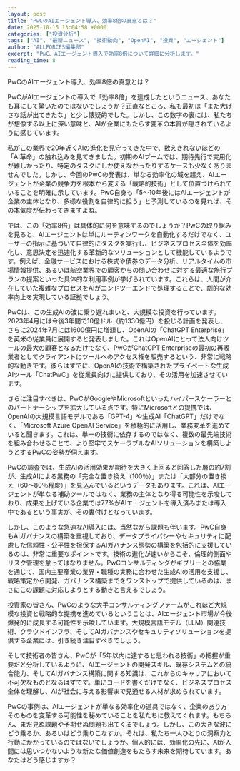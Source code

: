 ```yaml
---
layout: post
title: "PwCのAIエージェント導入、効率8倍の真意とは？"
date: 2025-10-15 13:04:58 +0000
categories: ["投資分析"]
tags: ["AI", "最新ニュース", "技術動向", "OpenAI", "投資", "エージェント"]
author: "ALLFORCES編集部"
excerpt: "PwC、AIエージェント導入で効率8倍について詳細に分析します。"
reading_time: 8
---
```


PwCのAIエージェント導入、効率8倍の真意とは？

PwCがAIエージェントの導入で「効率8倍」を達成したというニュース、あなたも耳にして驚いたのではないでしょうか？正直なところ、私も最初は「また大げさな話が出てきたな」と少し懐疑的でした。しかし、この数字の裏には、私たちが想像する以上に深い意味と、AIが企業にもたらす変革の本質が隠されているように感じています。

私がこの業界で20年近くAIの進化を見守ってきた中で、数えきれないほどの「AI革命」の触れ込みを見てきました。初期のAIブームでは、期待先行で実用化が難しかったり、特定のタスクにしか使えなかったりするケースも少なくありませんでした。しかし、今回のPwCの発表は、単なる効率化の域を超え、AIエージェントが企業の競争力を根本から変える「戦略的技術」として位置づけられていることを明確に示しています。PwC自身も「5～10年後にはAIエージェントが企業の主体となり、多様な役割を自律的に担う」と予測しているのを見れば、その本気度が伝わってきますよね。

では、この「効率8倍」は具体的に何を意味するのでしょうか？PwCの取り組みを見ると、AIエージェントは単にルーティンワークを自動化するだけでなく、ユーザーの指示に基づいて自律的にタスクを実行し、ビジネスプロセス全体を効率化し、意思決定を迅速化する革新的なソリューションとして機能しているようです。例えば、金融サービスにおける株式や債券のデータ分析、リアルタイムの市場情報提供、あるいは航空業界での顧客からの問い合わせに対する最適な旅行プランの提案といった具体的な利用事例が挙げられています。これらは、人間が介在していた複雑なプロセスをAIがエンドツーエンドで処理することで、劇的な効率向上を実現している証拠でしょう。

PwCは、この生成AIの波に乗り遅れまいと、大規模な投資を行っています。2023年4月には今後3年間で10億ドル（約1330億円）を投じる計画を発表し、さらに2024年7月には1600億円に増額し、OpenAIの「ChatGPT Enterprise」を英米の従業員に展開すると発表しました。これはOpenAIにとって法人向けツールの最大の顧客となるだけでなく、PwCがChatGPT Enterpriseの最初の再販業者としてクライアントにツールへのアクセス権を販売するという、非常に戦略的な動きです。彼らはすでに、OpenAIの技術で構築されたプライベートな生成AIツール「ChatPwC」を従業員向けに提供しており、その活用を加速させています。

さらに注目すべきは、PwCがGoogleやMicrosoftといったハイパースケーラーとのパートナーシップを拡大している点です。特にMicrosoftとの提携では、OpenAIの大規模言語モデルである「GPT-4」や生成AI「ChatGPT」だけでなく、「Microsoft Azure OpenAI Service」を積極的に活用し、業務変革を進めていると聞きます。これは、単一の技術に依存するのではなく、複数の最先端技術を組み合わせることで、より堅牢でスケーラブルなAIソリューションを構築しようとするPwCの姿勢が伺えます。

PwCの調査では、生成AIの活用効果が期待を大きく上回ると回答した層の約7割が、生成AIによる業務の「完全な置き換え（100％）」または「大部分の置き換え（60～80％程度）」を見込んでいるというデータもあります。これは、AIエージェントが単なる補助ツールではなく、業務の主体となり得る可能性を示唆しており、成果を上げている企業では77%がAIエージェントを導入済みまたは導入中であるという事実が、その裏付けとなっています。

しかし、このような急速なAI導入には、当然ながら課題も伴います。PwC自身もAIガバナンスの構築を重視しており、データプライバシーやセキュリティに配慮した信頼性・公平性を担保するAIガバナンス態勢の構築を包括的に支援しているのは、非常に重要なポイントです。技術の進化が速いからこそ、倫理的側面やリスク管理を怠ってはなりません。PwCコンサルティングがギブリーとの協業を通じて、国内主要産業の業界・職種の実務に合わせた生成AIの活用を支援し、戦略策定から開発、ガバナンス構築までをワンストップで提供しているのは、まさにこの課題に対応しようとする動きと言えるでしょう。

投資家の皆さん、PwCのような大手コンサルティングファームがこれほど大規模な投資と戦略的な提携を進めているということは、AIエージェント市場が今後爆発的に成長する可能性を示唆しています。大規模言語モデル（LLM）関連技術、クラウドインフラ、そしてAIガバナンスやセキュリティソリューションを提供する企業には、引き続き注目すべきでしょう。

そして技術者の皆さん、PwCが「5年以内に達すると思われる技術」の把握が重要だと分析しているように、AIエージェントの開発スキル、既存システムとの統合能力、そしてAIガバナンス構築に関する知識は、これからのキャリアにおいて不可欠なものとなるはずです。単にコードを書くだけでなく、ビジネスプロセス全体を理解し、AIが社会に与える影響まで見通せる人材が求められています。

PwCの事例は、AIエージェントが単なる効率化の道具ではなく、企業のあり方そのものを変革する可能性を秘めていることを私たちに教えてくれます。もちろん、まだ見ぬ課題や予期せぬ問題も出てくるでしょう。しかし、この大きな波にどう乗るか、あるいはどう乗りこなすか。それは、私たち一人ひとりの洞察力と行動にかかっているのではないでしょうか。個人的には、効率化の先に、AIが人間には思いつかないような新たな価値創造をもたらす未来を期待しています。あなたはどう感じますか？

